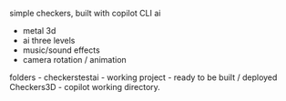 simple checkers, built with copilot CLI ai
- metal 3d
- ai three levels
- music/sound effects
- camera rotation / animation


folders -
checkerstestai - working project - ready to be built / deployed
Checkers3D - copilot working directory.

